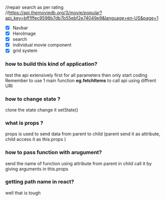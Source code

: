 //repair search as per rating  
//https://api.themoviedb.org/3/movie/popular?api_key=bff1ffec9598b7db7b55ebf2e74049e9&language=en-US&page=1

* [x] Navbar
* [x] HeroImage
* [x] search
* [x] individual movie component
* [x] grid system

### how to build this kind of application?
test the api extensively first for all parameters then only start coding
Remember to use 1 main function **eg.fetchItems** to call api using diffrent URI

### how to change state ? 
clone the state change it setState()

### what is props ?
props is used to send data from parent to child (parent send it as attribute, child access it as this.props )

### how to pass function with arugument?
send the name of function using attribute from parent in child call it by giving arguments in this.props

### getting path name in react?
well that is tough